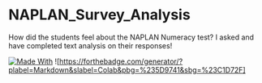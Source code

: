 # NAPLAN_Survey_Analysis
How did the students feel about the NAPLAN Numeracy test? I asked and have completed text analysis on their responses!

[![Made With](https://forthebadge.com/images/badges/made-with-python.svg)](https://forthebadge.com/images/badges/made-with-python.svg)
![https://forthebadge.com/generator/?plabel=Markdown&slabel=Colab&pbg=%235D9741&sbg=%23C1D72F]
